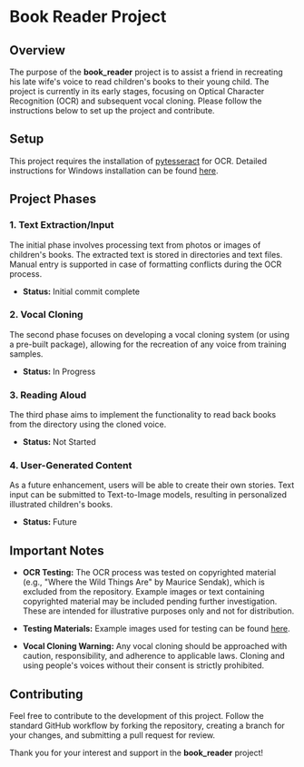 # Book Reader Project

## Overview

The purpose of the **book_reader** project is to assist a friend in recreating his late wife's voice to read children's books to their young child. The project is currently in its early stages, focusing on Optical Character Recognition (OCR) and subsequent vocal cloning. Please follow the instructions below to set up the project and contribute.

## Setup

This project requires the installation of [pytesseract](https://github.com/UB-Mannheim/tesseract/wiki) for OCR. Detailed instructions for Windows installation can be found [here](https://github.com/UB-Mannheim/tesseract/wiki).

## Project Phases

### 1. Text Extraction/Input

The initial phase involves processing text from photos or images of children's books. The extracted text is stored in directories and text files. Manual entry is supported in case of formatting conflicts during the OCR process.

- **Status:** Initial commit complete

### 2. Vocal Cloning

The second phase focuses on developing a vocal cloning system (or using a pre-built package), allowing for the recreation of any voice from training samples.

- **Status:** In Progress

### 3. Reading Aloud

The third phase aims to implement the functionality to read back books from the directory using the cloned voice.

- **Status:** Not Started

### 4. User-Generated Content

As a future enhancement, users will be able to create their own stories. Text input can be submitted to Text-to-Image models, resulting in personalized illustrated children's books.

- **Status:** Future

## Important Notes

- **OCR Testing:** The OCR process was tested on copyrighted material (e.g., "Where the Wild Things Are" by Maurice Sendak), which is excluded from the repository. Example images or text containing copyrighted material may be included pending further investigation. These are intended for illustrative purposes only and not for distribution.

- **Testing Materials:** Example images used for testing can be found [here](https://docs.google.com/viewer?a=v&pid=sites&srcid=YXBwcy53ZWxsZXNsZXkuazEyLm1hLnVzfGpoZW5nbGlzaHxneDo3OTk2MGM3YWJlM2Y2OWU2).

- **Vocal Cloning Warning:** Any vocal cloning should be approached with caution, responsibility, and adherence to applicable laws. Cloning and using people's voices without their consent is strictly prohibited.

## Contributing

Feel free to contribute to the development of this project. Follow the standard GitHub workflow by forking the repository, creating a branch for your changes, and submitting a pull request for review.

Thank you for your interest and support in the **book_reader** project!
